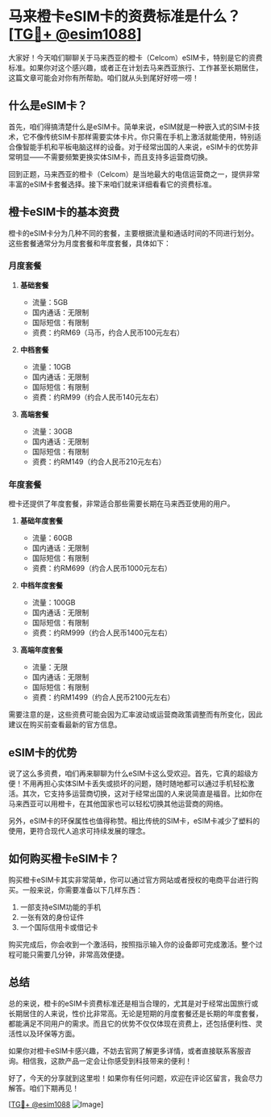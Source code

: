 # 马来橙卡eSIM卡的资费标准是什么？[[TG💪+ @esim1088](https://t.me/s/esim1088)]

大家好！今天咱们聊聊关于马来西亚的橙卡（Celcom）eSIM卡，特别是它的资费标准。如果你对这个感兴趣，或者正在计划去马来西亚旅行、工作甚至长期居住，这篇文章可能会对你有所帮助。咱们就从头到尾好好唠一唠！

## 什么是eSIM卡？

首先，咱们得搞清楚什么是eSIM卡。简单来说，eSIM就是一种嵌入式的SIM卡技术，它不像传统SIM卡那样需要实体卡片。你只需在手机上激活就能使用，特别适合像智能手机和平板电脑这样的设备。对于经常出国的人来说，eSIM卡的优势非常明显——不需要频繁更换实体SIM卡，而且支持多运营商切换。

回到正题，马来西亚的橙卡（Celcom）是当地最大的电信运营商之一，提供非常丰富的eSIM卡套餐选择。接下来咱们就来详细看看它的资费标准。

## 橙卡eSIM卡的基本资费

橙卡的eSIM卡分为几种不同的套餐，主要根据流量和通话时间的不同进行划分。这些套餐通常分为月度套餐和年度套餐，具体如下：

### 月度套餐

1. **基础套餐**  
   - 流量：5GB  
   - 国内通话：无限制  
   - 国际短信：有限制  
   - 资费：约RM69（马币，约合人民币100元左右）  

2. **中档套餐**  
   - 流量：10GB  
   - 国内通话：无限制  
   - 国际短信：有限制  
   - 资费：约RM99（约合人民币140元左右）  

3. **高端套餐**  
   - 流量：30GB  
   - 国内通话：无限制  
   - 国际短信：有限制  
   - 资费：约RM149（约合人民币210元左右）  

### 年度套餐

橙卡还提供了年度套餐，非常适合那些需要长期在马来西亚使用的用户。

1. **基础年度套餐**  
   - 流量：60GB  
   - 国内通话：无限制  
   - 国际短信：有限制  
   - 资费：约RM699（约合人民币1000元左右）  

2. **中档年度套餐**  
   - 流量：100GB  
   - 国内通话：无限制  
   - 国际短信：有限制  
   - 资费：约RM999（约合人民币1400元左右）  

3. **高端年度套餐**  
   - 流量：无限  
   - 国内通话：无限制  
   - 国际短信：有限制  
   - 资费：约RM1499（约合人民币2100元左右）  

需要注意的是，这些资费可能会因为汇率波动或运营商政策调整而有所变化，因此建议在购买前查看最新的官方信息。

## eSIM卡的优势

说了这么多资费，咱们再来聊聊为什么eSIM卡这么受欢迎。首先，它真的超级方便！不用再担心实体SIM卡丢失或损坏的问题，随时随地都可以通过手机轻松激活。其次，它支持多运营商切换，这对于经常出国的人来说简直是福音。比如你在马来西亚可以用橙卡，在其他国家也可以轻松切换其他运营商的网络。

另外，eSIM卡的环保属性也值得称赞。相比传统的SIM卡，eSIM卡减少了塑料的使用，更符合现代人追求可持续发展的理念。

## 如何购买橙卡eSIM卡？

购买橙卡eSIM卡其实非常简单，你可以通过官方网站或者授权的电商平台进行购买。一般来说，你需要准备以下几样东西：

1. 一部支持eSIM功能的手机  
2. 一张有效的身份证件  
3. 一个国际信用卡或借记卡  

购买完成后，你会收到一个激活码，按照指示输入你的设备即可完成激活。整个过程可能只需要几分钟，非常高效便捷。

## 总结

总的来说，橙卡的eSIM卡资费标准还是相当合理的，尤其是对于经常出国旅行或长期居住的人来说，性价比非常高。无论是短期的月度套餐还是长期的年度套餐，都能满足不同用户的需求。而且它的优势不仅仅体现在资费上，还包括便利性、灵活性以及环保等方面。

如果你对橙卡eSIM卡感兴趣，不妨去官网了解更多详情，或者直接联系客服咨询。相信我，这款产品一定会让你感受到科技带来的便利！

好了，今天的分享就到这里啦！如果你有任何问题，欢迎在评论区留言，我会尽力解答。咱们下期再见！

[[TG💪+ @esim1088](https://t.me/s/esim1088) ![Image](https://i.postimg.cc/4NQfJmqS/Snipaste-2025-05-13-00-14-12.png)]